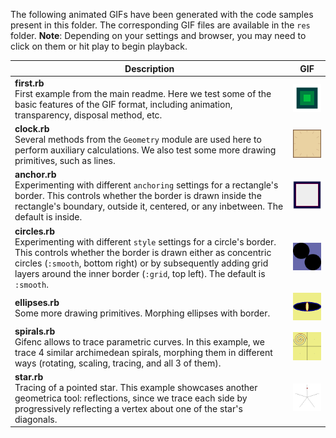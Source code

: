 The following animated GIFs have been generated with the code samples present in this folder. The corresponding GIF files are available in the `res` folder.
**Note**: Depending on your settings and browser, you may need to click on them or hit play to begin playback.

|Description|GIF|
|---|:---:|
|**first.rb** <br>First example from the main readme. Here we test some of the basic features of the GIF format, including animation, transparency, disposal method, etc.|![First example GIF](../res/first_a.gif)|
|**clock.rb** <br>Several methods from the `Geometry` module are used here to perform auxiliary calculations. We also test some more drawing primitives, such as lines.|![Clock GIF](../res/clock.gif)|
|**anchor.rb** <br>Experimenting with different `anchoring` settings for a rectangle's border. This controls whether the border is drawn inside the rectangle's boundary, outside it, centered, or any inbetween. The default is inside.|![Anchor GIF](../res/anchor.gif)|
|**circles.rb** <br>Experimenting with different `style` settings for a circle's border. This controls whether the border is drawn either as concentric circles (`:smooth`, bottom right) or by subsequently adding grid layers around the inner border (`:grid`, top left). The default is `:smooth`.|![Circles GIF](../res/circles.gif)|
|**ellipses.rb** <br>Some more drawing primitives. Morphing ellipses with border.|![Ellipses GIF](../res/ellipses.gif)|
|**spirals.rb** <br>Gifenc allows to trace parametric curves. In this example, we trace 4 similar archimedean spirals, morphing them in different ways (rotating, scaling, tracing, and all 3 of them). |![Spirals GIF](../res/spirals.gif)|
|**star.rb** <br>Tracing of a pointed star. This example showcases another geometrica tool: reflections, since we trace each side by progressively reflecting a vertex about one of the star's diagonals. |![Star GIF](../res/star.gif)|